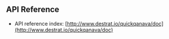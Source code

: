 
## API Reference

- API reference index: [http://www.destrat.io/quickqanava/doc](http://www.destrat.io/quickqanava/doc)


